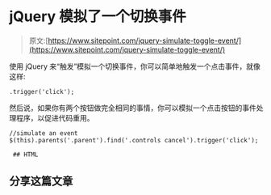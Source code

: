# jQuery 模拟了一个切换事件

> 原文:[https://www.sitepoint.com/jquery-simulate-toggle-event/](https://www.sitepoint.com/jquery-simulate-toggle-event/)

使用 jQuery 来“触发”模拟一个切换事件，你可以简单地触发一个点击事件，就像这样:

```
.trigger('click');
```

然后说，如果你有两个按钮做完全相同的事情，你可以模拟一个点击按钮的事件处理程序，以促进代码重用。

```
//simulate an event
$(this).parents('.parent').find('.controls cancel').trigger('click');
```

```
 ## HTML 
```

## 分享这篇文章